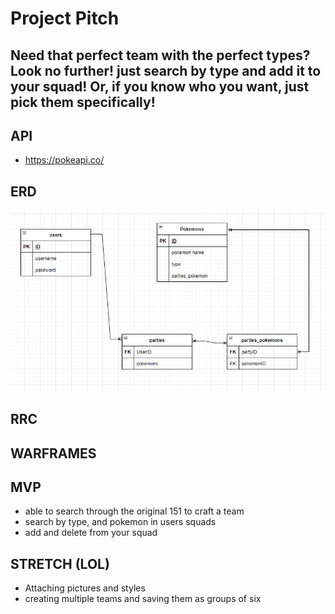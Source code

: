 # Project Pitch
## Need that perfect team with the perfect types? Look no further! just search by type and add it to your squad! Or, if you know who you want, just pick them specifically!



## API
* https://pokeapi.co/

## ERD

![ERD](./images/project-2-ERD.PNG)

## RRC

## WARFRAMES

## MVP
* able to search through the original 151 to craft a team
* search by type, and pokemon in users squads
* add and delete from your squad

## STRETCH (LOL)
* Attaching pictures and styles
* creating multiple teams and saving them as groups of six